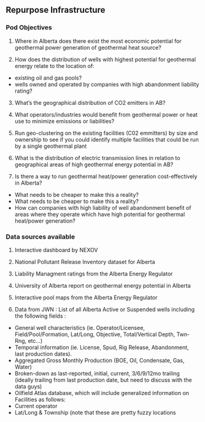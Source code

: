 ## Repurpose Infrastructure ##

### Pod Objectives 

1. Where in Alberta does there exist the most economic potential for geothermal power generation of geothermal heat source?

2. How does the distribution of wells with highest potential for geothermal energy relate to the location of:

  * existing oil and gas pools?
  * wells owned and operated by companies with high abandonment liability rating?
  
3. What’s the geographical distribution of CO2 emitters in AB?

4. What operators/industries would benefit from geothermal power or heat use to minimize emissions or liabilities?

5. Run geo-clustering on the existing facilities (C02 emmitters) by size and ownership to see if you could identify multiple facilities that could be run by a single geothermal plant

6. What is the distribution of electric transmission lines in relation to geographical areas of high geothermal energy potential in AB?

7. Is there a way to run geothermal heat/power generation cost-effectively in Alberta?

  * What needs to be cheaper to make this a reality?
  * What needs to be cheaper to make this a reality?
  * How can companies with high liability of well abandonment benefit of areas where they operate which have high potential for geothermal heat/power generation?

### Data sources available

1. Interactive dashboard by NEXOV

2. National Pollutant Release Inventory dataset for Alberta

3. Liability Managment ratings from the Alberta Energy Regulator

4. University of Alberta report on geothermal energy potential in Alberta

5. Interactive pool maps from the Alberta Energy Regulator

6. Data from JWN : List of all Alberta Active or Suspended wells including the following fields :

  * General well characteristics (ie. Operator/Licensee, Field/Pool/Formation, Lat/Long, Objective, Total/Vertical Depth, Twn-Rng, etc...)
  * Temporal information (ie. License, Spud, Rig Release, Abandonment, last production dates).
  * Aggregated Gross Monthly Production (BOE, Oil, Condensate, Gas, Water)
  * Broken-down as last-reported, initial, current, 3/6/9/12mo trailing (ideally trailing from last production date, but need to discuss with the data guys)
  * Oilfield Atlas database, which will include generalized information on Facilities as follows:
  * Current operator
  * Lat/Long & Township (note that these are pretty fuzzy locations

